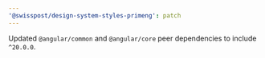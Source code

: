 ```yaml
---
'@swisspost/design-system-styles-primeng': patch
---
```


Updated `@angular/common` and `@angular/core` peer dependencies to include `^20.0.0`.
